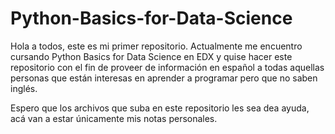 # Python-Basics-for-Data-Science
Hola a todos, este es mi primer repositorio. Actualmente me encuentro cursando Python Basics for Data Science en EDX y quise hacer este repositorio con el fin de proveer de información en español a todas aquellas personas que están interesas en aprender a programar pero que no saben inglés. 

Espero que los archivos que suba en este repositorio les sea dea ayuda, acá van a estar únicamente mis notas personales. 
